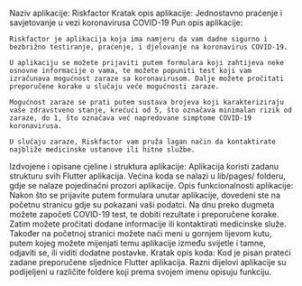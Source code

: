 Naziv aplikacije: Riskfactor
Kratak opis aplikacije: Jednostavno praćenje i savjetovanje u vezi koronavirusa COVID-19
Pun opis aplikacije:

```
Riskfactor je aplikacija koja ima namjeru da vam dadne sigurno i bezbrižno testiranje, praćenje, i djelovanje na koronavirus COVID-19.

U aplikaciju se možete prijaviti putem formulara koji zahtijeva neke osnovne informacije o vama, te možete popuniti test koji vam izračunava mogućnost zaraze sa koronavirusom. Dalje možete pročitati preporučene korake u slučaju veće mogućnosti zaraze.

Mogućnost zaraze se prati putem sustava brojeva koji karakteriziraju vaše zdravstveno stanje, krećući od 5, što označava minimalan rizik od zaraze, do 1, što označava već napredovane simptome COVID-19 koronavirusa.

U slučaju zaraze, Riskfactor vam pruža lagan način da kontaktirate najbliže medicinske ustanove ili hitne službe.
```

Izdvojene i opisane cjeline i struktura aplikacije: Aplikacija koristi zadanu strukturu svih Flutter aplikacija. Većina koda se nalazi u lib/pages/ folderu, gdje se nalaze pojedinačni prozori aplikacije.
Opis funkcionalnosti aplikacije: Nakon što se prijavite putem formulara unutar aplikacije, dovedeni ste na početnu stranicu gdje su pokazani vaši podatci. Na dnu preko dugmeta možete započeti COVID-19 test, te dobiti rezultate i preporučene korake. Zatim možete pročitati dodane informacije ili kontaktirati medicinske služe. Također na početnoj stranici možete naći meni u gornjem lijevom kutu, putem kojeg možete mijenjati temu aplikacije između svijetle i tamne, odjaviti se, ili viditi dodatne postavke.
Kratak opis koda: Kod je pisan prateći zadane preporučene sljednice Flutter aplikacija. Razni dijelovi aplikacije su podijeljeni u različite foldere koji prema svojem imenu opisuju funkciju.
